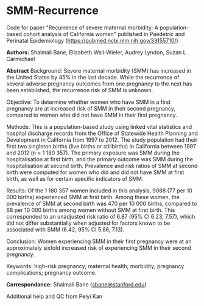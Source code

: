 # SMM-Recurrence

Code for paper "Recurrence of severe maternal morbidity: A population-based cohort analysis of California women" published in Paedetric and Perinatal Epidemiology 
(https://pubmed.ncbi.nlm.nih.gov/33155710/)

**Authors:** Shalmali Bane, Elizabeth Wall-Wieler, Audrey Lyndon, Suzan L Carmichael

**Abstract**
Background: Severe maternal morbidity (SMM) has increased in the United States by 45% in the last decade. While the recurrence of several adverse pregnancy outcomes from one pregnancy to the next has been established, the recurrence risk of SMM is unknown.

Objective: To determine whether women who have SMM in a first pregnancy are at increased risk of SMM in their second pregnancy, compared to women who did not have SMM in their first pregnancy.

Methods: This is a population-based study using linked vital statistics and hospital discharge records from the Office of Statewide Health Planning and Development in California from 1997 to 2012. The study population had their first two singleton births (live births or stillbirths) in California between 1997 and 2012 (n = 1 180 357). The primary exposure was SMM during the hospitalisation at first birth, and the primary outcome was SMM during the hospitalisation at second birth. Prevalence and risk ratios of SMM at second birth were computed for women who did and did not have SMM at first birth, as well as for certain specific indicators of SMM.

Results: Of the 1 180 357 women included in this analysis, 9088 (77 per 10 000 births) experienced SMM at first birth. Among these women, the prevalence of SMM at second birth was 470 per 10 000 births, compared to 68 per 10 000 births among women without SMM at first birth. This corresponded to an unadjusted risk ratio of 6.87 (95% CI 6.23, 7.57), which did not differ substantially when adjusted for factors known to be associated with SMM (6.42, 95% CI 5.86, 7.13).

Conclusion: Women experiencing SMM in their first pregnancy were at an approximately sixfold increased risk of experiencing SMM in their second pregnancy.

Keywords: high-risk pregnancy; maternal health; morbidity; pregnancy complications; pregnancy outcome.

**Correspondance:** Shalmali Bane (sbane@stanford.edu)

Additional help and QC from Peiyi Kan
